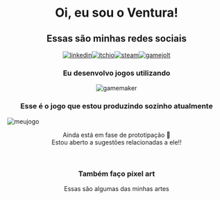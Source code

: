 <h1 align="center" style="text-align:center;">Oi, eu sou o Ventura!</h1>
<h2 align="center" style="text-align:center">Essas são minhas redes sociais</h2>
<div align="center" class="container" style="display: flex; justify-content: center; align-items: center">
    <a href="https://www.linkedin.com/in/jo%C3%A3o-vitor-ventura-b2777626a/"><img src="https://img.shields.io/badge/LinkedIn-0077B5?style=for-the-badge&logo=linkedin&logoColor=white" title="linkedin"/></a>
    <a href="https://afcventura.itch.io/"><img src="https://img.shields.io/badge/Itch.io-FA5C5C?style=for-the-badge&logo=itchdotio&logoColor=white" title="itchio"/></a>
    <a href="https://steamcommunity.com/profiles/76561198795887050/"><img src="https://img.shields.io/badge/Steam-000000.svg?style=for-the-badge&logo=Steam&logoColor=white" title="steam"/></a>
    <a href="https://gamejolt.com/@AFCVentura"><img src="https://img.shields.io/badge/Game%20Jolt-CCFF00.svg?style=for-the-badge&logo=Game-Jolt&logoColor=black" title="gamejolt"/></a>
</div>
    
<h3 align="center" style="text-align:center">Eu desenvolvo jogos utilizando</h3>
<div align="center" class="container" style="display: flex; justify-content: center; align-items: center">
<img src="https://img.shields.io/badge/Gamemaker-000000.svg?style=for-the-badge&logo=Gamemaker&logoColor=white" title="gamemaker"/></div>
<h3 align="center" style="text-align:center">Esse é o jogo que estou produzindo sozinho atualmente</h3>
<img align="center" src="https://i.imgur.com/HFJEXHg.png" title="meujogo"/>
<p align="center" style="text-align: center">Ainda está em fase de prototipação 🙁<br>
Estou aberto a sugestões relacionadas a ele!!</p>
<br>
<h3 align="center" style="text-align:center">Também faço pixel art</h3>
<p align="center" style="text-align: center">Essas são algumas das minhas artes</p>
<br>
